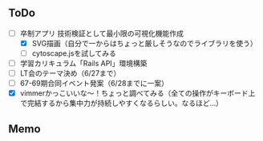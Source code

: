 ## ToDo
- [ ] 卒制アプリ 技術検証として最小限の可視化機能作成
  - [x] SVG描画（自分で一からはちょっと厳しそうなのでライブラリを使う）
  - [ ] cytoscape.jsを試してみる
- [ ] 学習カリキュラム「Rails API」環境構築
- [ ] LT会のテーマ決め（6/27まで）
- [ ] 67-69期合同イベント発案（6/28までに一案）
- [x] vimmerかっこいいな〜！ちょっと調べてみる（全ての操作がキーボード上で完結するから集中力が持続しやすくなるらしい。なるほど...）

## Memo
